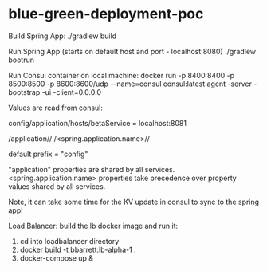 # blue-green-deployment-poc

Build Spring App:
./gradlew build

Run Spring App (starts on default host and port - localhost:8080)
./gradlew bootrun

Run Consul container on local machine:
docker run -p 8400:8400  -p 8500:8500 -p 8600:8600/udp --name=consul consul:latest agent -server -bootstrap -ui -client=0.0.0.0

Values are read from consul:

config/application/hosts/betaService = localhost:8081

<prefix>/application/<optionalClassAnnotation>/<propertyField>
<prefix>/<spring.application.name>/<optionalClassAnnotation>/<propertyField>

default prefix = "config"

"application" properties are shared by all services.
<spring.application.name> properties take precedence over property values shared by all services.

Note, it can take some time for the KV update in consul to sync to the spring app!

Load Balancer:
build the lb docker image and run it:
1) cd into loadbalancer directory
2) docker build -t bbarrett:lb-alpha-1 .
3) docker-compose up &




